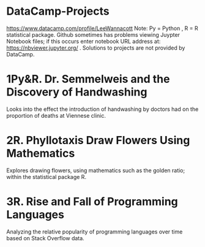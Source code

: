 # DataCamp-Projects
https://www.datacamp.com/profile/LeeWannacott
Note: Py = Python , R = R statistical package.
Github sometimes has problems viewing Juypter Notebook files; if this occurs enter notebook URL address at: https://nbviewer.jupyter.org/
. Solutions to projects are not provided by DataCamp.

# 1Py&R. Dr. Semmelweis and the Discovery of Handwashing
Looks into the effect the introduction of handwashing by doctors had on the proportion of deaths at Viennese clinic.

# 2R. Phyllotaxis Draw Flowers Using Mathematics
Explores drawing flowers, using mathematics such as the golden ratio; within the statistical package R.

# 3R. Rise and Fall of Programming Languages
Analyzing the relative popularity of programming languages over time based on Stack Overflow data.
